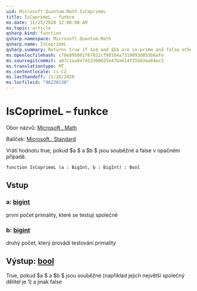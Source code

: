```yaml
---
uid: Microsoft.Quantum.Math.IsCoprimeL
title: IsCoprimeL – funkce
ms.date: 11/25/2020 12:00:00 AM
ms.topic: article
qsharp.kind: function
qsharp.namespace: Microsoft.Quantum.Math
qsharp.name: IsCoprimeL
qsharp.summary: Returns true if $a$ and $b$ are co-prime and false otherwise.
ms.openlocfilehash: c78e995801f67822cf98104a7319093d853b6afe
ms.sourcegitcommit: a87c1aa8e7453360025e47ba614f25b02ea84ec3
ms.translationtype: MT
ms.contentlocale: cs-CZ
ms.lasthandoff: 11/26/2020
ms.locfileid: "96228130"
---
```

# <a name="iscoprimel-function"></a>IsCoprimeL – funkce

Obor názvů: [Microsoft.. Math](xref:Microsoft.Quantum.Math)

Balíček: [Microsoft.. Standard](https://nuget.org/packages/Microsoft.Quantum.Standard)


Vrátí hodnotu true, pokud $a $ a $b $ jsou souběžné a false v opačném případě.

```qsharp
function IsCoprimeL (a : BigInt, b : BigInt) : Bool
```


## <a name="input"></a>Vstup

### <a name="a--bigint"></a>a: [bigint](xref:microsoft.quantum.lang-ref.bigint)

první počet primality, které se testují společně


### <a name="b--bigint"></a>b: [bigint](xref:microsoft.quantum.lang-ref.bigint)

druhý počet, který provádí testování primality



## <a name="output--bool"></a>Výstup: [bool](xref:microsoft.quantum.lang-ref.bool)

True, pokud $a $ a $b $ jsou souběžné (například jejich největší společný dělitel je 1) a jinak false